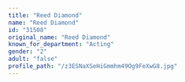 ```yaml
---
title: "Reed Diamond"
name: "Reed Diamond"
id: "31508"
original_name: "Reed Diamond"
known_for_department: "Acting"
gender: "2"
adult: "false"
profile_path: "/z3ESNaXSeHiGmmhm49Og9FeXwG8.jpg"
---
```

